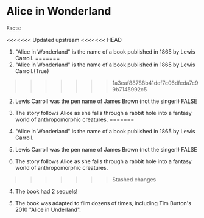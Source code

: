 # Alice in Wonderland

Facts:

<<<<<<< Updated upstream
<<<<<<< HEAD
1. "Alice in Wonderland" is the name of a book published in 1865 by Lewis Carroll.
=======
1. "Alice in Wonderland" is the name of a book published in 1865 by Lewis Carroll.(True)
>>>>>>> 1a3eaf88788b41def7c06dfeda7c99b7145992c5

2. Lewis Carroll was the pen name of James Brown (not the singer!) FALSE

3. The story follows Alice as she falls through a rabbit hole into a fantasy world of anthropomorphic creatures. 
=======
1. "Alice in Wonderland" is the name of a book published in 1865 by Lewis Carroll.

2. Lewis Carroll was the pen name of James Brown (not the singer!) FALSE

3. The story follows Alice as she falls through a rabbit hole into a fantasy world of anthropomorphic creatures.
>>>>>>> Stashed changes

4. The book had 2 sequels!

5. The book was adapted to film dozens of times, including 	Tim Burton's 2010 "Alice in Underland".